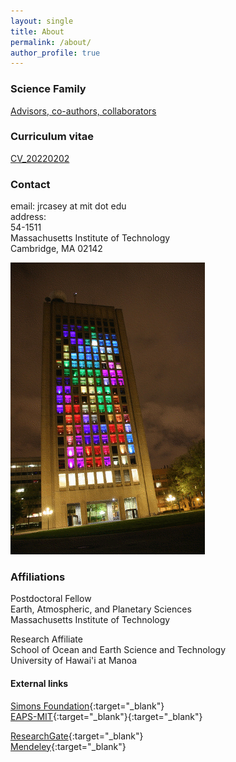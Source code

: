 ```yaml
---
layout: single
title: About
permalink: /about/
author_profile: true
---
```

### Science Family
[Advisors, co-authors, collaborators](/ScienceFam/)

### Curriculum vitae
[CV_20220202](/CV/)

### Contact 
email: jrcasey at mit dot edu  
address:  
54-1511  
Massachusetts Institute of Technology  
Cambridge, MA 02142

![Tetris GIF](/assets/images/Tetris2.gif)

### Affiliations
Postdoctoral Fellow  
Earth, Atmospheric, and Planetary Sciences  
Massachusetts Institute of Technology  

Research Affiliate  
School of Ocean and Earth Science and Technology  
University of Hawai'i at Manoa  


#### External links  

[Simons Foundation](https://www.simonsfoundation.org/team/john-casey/){:target="_blank"}  
[EAPS-MIT](http://paocweb.mit.edu/people/jrcasey){:target="_blank"}{:target="_blank"}

[ResearchGate](https://www.researchgate.net/profile/John_Casey){:target="_blank"}  
[Mendeley](https://www.mendeley.com/profiles/john-casey4/?viewAsOther=true){:target="_blank"} 